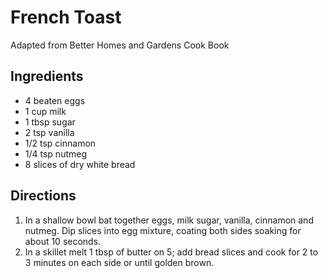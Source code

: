 # French Toast

Adapted from Better Homes and Gardens Cook Book

## Ingredients

- 4 beaten eggs
- 1 cup milk
- 1 tbsp sugar
- 2 tsp vanilla
- 1/2 tsp cinnamon
- 1/4 tsp nutmeg
- 8 slices of dry white bread

## Directions

1. In a shallow bowl bat together eggs, milk sugar, vanilla, cinnamon and nutmeg. Dip slices into egg mixture, coating both sides soaking for about 10 seconds.
1. In a skillet melt 1 tbsp of butter on 5; add bread slices and cook for 2 to 3 minutes on each side or until golden brown.
